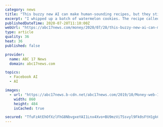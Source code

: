 ```yaml
---
category: news
title: "This buzzy new AI can make human-sounding recipes, but they still taste gross"
excerpt: "I whipped up a batch of watermelon cookies. The recipe called for watermelon, of course, along with sugar, flour, an egg white, and a few other ingredients. The directions were pretty simple: stir the watermelon gently in a saucepan filled with sugar water over medium-high heat,"
publishedDateTime: 2020-07-28T11:10:00Z
webUrl: "https://abc17news.com/money/2020/07/28/this-buzzy-new-ai-can-make-human-sounding-recipes-but-they-still-taste-gross/"
type: article
quality: 36
heat: 36
published: false

provider:
  name: ABC 17 News
  domain: abc17news.com

topics:
  - Facebook AI
  - AI

images:
  - url: "https://abc17news.b-cdn.net/abc17news.com/2019/10/Money-web-1024x576-860x484.jpg"
    width: 860
    height: 484
    isCached: true

secured: "TfuFzAtEhOfXzlFhG8NbvgxeYAI1Lnx4Xvo+BU9mzViTSsvyl9Fk0sFtH1gkCwKhGJ2QlNpCM8s3+nX5vqMTdjxt1IWEWgrfPTJS7L5pt7eMlqLn8wLUbfKPEyJp/eM7z16milv2+jibyP5h6iiP+qgfutahxIOgN8P+yyYfBP5Mirg4w69w31ybNZIi3HX92DRFKjJWiDYScqnHlqXuYAckjYPAvD3VB8o2Bh1GeE1VaWqt7Ownqsdrx7J6NoR2n4Gtqf7C7WaBolTHtuR3yBPDwFcD0uINLHErB/d1d6I4qlu3BoPuqtsHk5tTNUTKavH5uyjtEvxUmuNq+3hzuw==;CZKhtI1FOgJBaL+P5YdyDw=="
---
```


